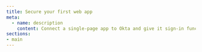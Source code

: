 ```yaml
---
title: Secure your first web app
meta:
  - name: description
    content: Connect a single-page app to Okta and give it sign-in functionality.
sections:
- main
---
```

